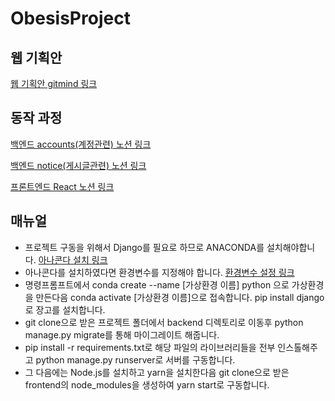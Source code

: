 # ObesisProject

<div>
  <h2>웹 기획안</h2>
  <p><a href="https://gitmind.com/app/docs/mxhwghmp">웹 기획안 gitmind 링크</a></p>
  
</div>

<div>
  <h2>동작 과정</h2>
  <p><a href="https://broken-slouch-ba7.notion.site/6e23449348474c1abb5e4a17a99e76ca?v=020e9bfdfbc04967801e0e53c5a73adb">백엔드 accounts(계정관련) 노션 링크</a></p>
  <p><a href="https://broken-slouch-ba7.notion.site/bb6cf71f333243bc92a46f4d9048d73c?v=d46359ab679b4ea3aedf92581d135cf3">백엔드 notice(게시글관련) 노션 링크</a></p>
  <p><a href="https://broken-slouch-ba7.notion.site/702e3e7d96b34263b8b04968ca68004d?v=8be2735ffb2145feb05acac0ed70de06">프론트엔드 React 노션 링크</a></p>
  
<div>

<div>
  <h2>매뉴얼</h2>
  <p>
    <ul>
      <li>프로젝트 구동을 위해서 Django를 필요로 하므로 ANACONDA를 설치해야합니다. <a href="https://www.anaconda.com/products/distribution">아나콘다 설치 링크</a></li>
      <li>아나콘다를 설치하였다면 환경변수를 지정해야 합니다. <a href="https://developer-mistive.tistory.com/42">환경변수 설정 링크</a></li>
      <li>명령프롬프트에서 conda create --name [가상환경 이름] python 으로 가상환경을 만든다음 conda activate [가상환경 이름]으로 접속합니다. pip install django로 장고를 설치합니다.</li>
      <li>git clone으로 받은 프로젝트 폴더에서 backend 디렉토리로 이동후 python manage.py migrate를 통해 마이그레이트 해줍니다.</li>
      <li>pip install -r requirements.txt로 해당 파일의 라이브러리들을 전부 인스톨해주고 python manage.py runserver로 서버를 구동합니다.</li>
      <li>그 다음에는 Node.js를 설치하고 yarn을 설치한다음 git clone으로 받은 frontend의 node_modules을 생성하여 yarn start로 구동합니다.</li>
    </ul>
    
    
    
    
    
    
  </p>
  
  
</div>

